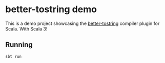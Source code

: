 # better-tostring demo

This is a demo project showcasing the [better-tostring](https://github.com/kubukoz/better-tostring) compiler plugin for Scala. With Scala 3!

## Running

`sbt run`
